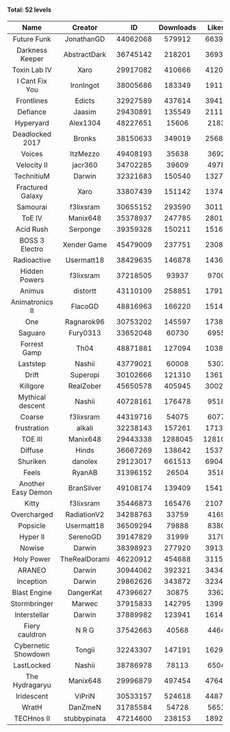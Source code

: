 #### Total: 52 levels

| Name | Creator | ID | Downloads | Likes |
|:---:|:---:|:---:|:---:|:---:|
| Future Funk | JonathanGD | 44062068 | 579912 | 66392
| Darkness Keeper | AbstractDark | 36745142 | 218201 | 36937
| Toxin Lab IV | Xaro | 29917082 | 410666 | 41202
| I Cant Fix You | IronIngot | 38005686 | 183349 | 19118
| Frontlines | Edicts | 32927589 | 437614 | 39411
| Defiance | Jaasim | 29430891 | 135549 | 21115
| Hyperyard | Alex1304 | 48227651 | 15606 | 2183
| Deadlocked 2017 | Bronks | 38150633 | 349019 | 25680
| Voices | ItzMezzo | 49408193 | 35638 | 3692
| Velocity II | jacr360 | 34702285 | 39609 | 4978
| TechnitiuM | Darwin | 32321683 | 150540 | 13279
| Fractured Galaxy  | Xaro | 33807439 | 151142 | 13742
| Samourai | f3lixsram | 30655152 | 293590 | 30111
| ToE IV  | Manix648 | 35378937 | 247785 | 28012
| Acid Rush | Serponge | 39359328 | 150211 | 15160
| BOSS 3 Electro | Xender Game | 45479009 | 237751 | 23086
| Radioactive | Usermatt18 | 38429635 | 146878 | 14362
| Hidden Powers | f3lixsram | 37218505 | 93937 | 9700
| Animus | distortt | 43110109 | 258851 | 17915
| Animatronics II | FlacoGD | 48816963 | 166220 | 15141
| One | Ragnarok96 | 30753202 | 145597 | 17381
| Saguaro | Fury0313 | 33652048 | 60730 | 6955
| Forrest Gamp | Th04 | 48871881 | 127094 | 10385
| Laststep | Nashii | 43779021 | 60008 | 5307
| Drift | Superopi | 30102666 | 121310 | 13613
| Killgore | RealZober | 45650578 | 405945 | 30025
| Mythical descent | Nashii | 40728161 | 176478 | 9518
| Coarse | f3lixsram | 44319716 | 54075 | 6077
| frustration | alkali | 32238143 | 157261 | 17136
| TOE III | Manix648 | 29443338 | 1288045 | 128100
| Diffuse | Hinds | 36667269 | 138642 | 15373
| Shuriken | danolex | 29123017 | 661513 | 69041
| Feels | RyanAB | 31396152 | 26504 | 3518
| Another Easy Demon | BranSilver | 49108174 | 139409 | 15415
| Kitty | f3lixsram | 35446873 | 165476 | 21078
| Overcharged | RadiationV2 | 34288763 | 33759 | 4169
| Popsicle | Usermatt18 | 36509294 | 79888 | 8380
| Hyper II | SerenoGD | 39147829 | 31999 | 3179
| Nowise | Darwin | 38398923 | 277920 | 39133
| Holy Power | TheRealDorami | 46220912 | 454688 | 31156
| ARANEO | Darwin | 30944062 | 392321 | 34349
| Inception | Darwin | 29862626 | 343872 | 32343
| Blast Engine | DangerKat | 47396627 | 30875 | 3362
| Stormbringer | Marwec | 37915833 | 142795 | 13990
| Interstellar | Darwin | 37889982 | 123941 | 16148
| Fiery cauldron | N R G | 37542663 | 40568 | 4464
| Cybernetic Showdown  | Tongii | 32243307 | 147191 | 16290
| LastLocked | Nashii | 38786978 | 78113 | 6504
| The Hydragaryu | Manix648 | 29996879 | 497454 | 47648
| Iridescent | ViPriN | 30533157 | 524618 | 44871
| WratH | DanZmeN | 31785584 | 54728 | 5651
| TECHnos II | stubbypinata | 47214600 | 238153 | 18929
